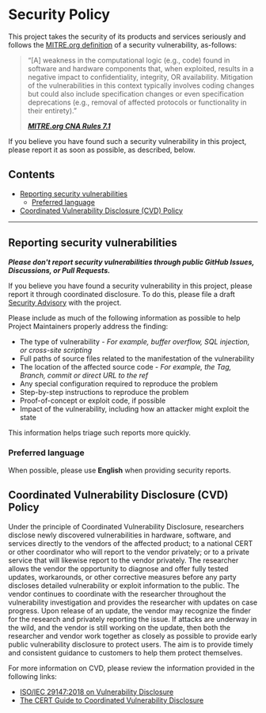 # Security Policy

This project takes the security of its products and services seriously and follows the
[MITRE.org definition][MITRE-definition] of a security vulnerability, as-follows:

<!-- vale off -->

> “\[A\] weakness in the computational logic (e.g., code) found in software and hardware components that, when
> exploited, results in a negative impact to confidentiality, integrity, OR availability. Mitigation of the
> vulnerabilities in this context typically involves coding changes but could also include specification changes or even
> specification deprecations (e.g., removal of affected protocols or functionality in their entirety).”
>
> **_[MITRE.org CNA Rules 7.1][MITRE-rules]_**

<!-- vale on -->

If you believe you have found such a security vulnerability in this project, please report it as soon as possible, as
described, below.

<!-- prettier-ignore-start -->
<!-- omit from toc -->
## Contents

- [Reporting security vulnerabilities](#reporting-security-vulnerabilities)
  - [Preferred language](#preferred-language)
- [Coordinated Vulnerability Disclosure (CVD) Policy](#coordinated-vulnerability-disclosure-cvd-policy)

---
<!-- prettier-ignore-end -->

## Reporting security vulnerabilities

**_Please don't report security vulnerabilities through public GitHub Issues, Discussions, or Pull Requests._**

If you believe you have found a security vulnerability in this project, please report it through coordinated disclosure.
To do this, please file a draft [Security Advisory][advisory] with the project.

Please include as much of the following information as possible to help Project Maintainers properly address the
finding:

- The type of vulnerability - _For example, buffer overflow, SQL injection, or cross-site scripting_
- Full paths of source files related to the manifestation of the vulnerability
- The location of the affected source code - _For example, the Tag, Branch, commit or direct URL to the ref_
- Any special configuration required to reproduce the problem
- Step-by-step instructions to reproduce the problem
- Proof-of-concept or exploit code, if possible
- Impact of the vulnerability, including how an attacker might exploit the state

This information helps triage such reports more quickly.

### Preferred language

When possible, please use **English** when providing security reports.

<!-- vale off -->

## Coordinated Vulnerability Disclosure (CVD) Policy

Under the principle of Coordinated Vulnerability Disclosure, researchers disclose newly discovered vulnerabilities in
hardware, software, and services directly to the vendors of the affected product; to a national CERT or other
coordinator who will report to the vendor privately; or to a private service that will likewise report to the vendor
privately. The researcher allows the vendor the opportunity to diagnose and offer fully tested updates, workarounds, or
other corrective measures before any party discloses detailed vulnerability or exploit information to the public. The
vendor continues to coordinate with the researcher throughout the vulnerability investigation and provides the
researcher with updates on case progress. Upon release of an update, the vendor may recognize the finder for the
research and privately reporting the issue. If attacks are underway in the wild, and the vendor is still working on the
update, then both the researcher and vendor work together as closely as possible to provide early public vulnerability
disclosure to protect users. The aim is to provide timely and consistent guidance to customers to help them protect
themselves.

For more information on CVD, please review the information provided in the following links:

- [ISO/IEC 29147:2018 on Vulnerability Disclosure][ISO-29147]
- [The CERT Guide to Coordinated Vulnerability Disclosure][CERT-guide]

<!-- vale on -->

<!-- Link repository -->
<!-- editorconfig-checker-disable -->

[advisory]: https://github.com/andrewvaughan/tuya-smartlife-api/security/advisories/new
[CERT-guide]: https://resources.sei.cmu.edu/asset_files/SpecialReport/2017_003_001_503340.pdf
[ISO-29147]: https://www.iso.org/standard/72311.html
[MITRE-definition]: https://www.cve.org/ResourcesSupport/AllResources/CNARules#section_7-1_what_is_a_vulnerability
[MITRE-rules]: https://www.cve.org/ResourcesSupport/AllResources/CNARules

<!-- editorconfig-checker-enable -->
